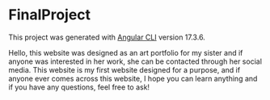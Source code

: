# FinalProject

This project was generated with [Angular CLI](https://github.com/angular/angular-cli) version 17.3.6.

Hello, this website was designed as an art portfolio for my sister and if anyone was interested in her work, she can be contacted through her social media. This website is my first website designed for a purpose, and if anyone ever comes across this website, I hope you can learn anything and if you have any questions, feel free to ask!

